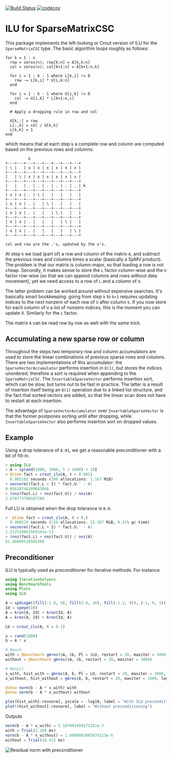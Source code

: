 [![Build Status](https://travis-ci.org/haampie/ILU.jl.svg?branch=master)](https://travis-ci.org/haampie/ILU.jl) [![codecov](https://codecov.io/gh/haampie/ILU.jl/branch/master/graph/badge.svg)](https://codecov.io/gh/haampie/ILU.jl)

# ILU for SparseMatrixCSC

This package implements the left-looking or Crout version of ILU for the `SparseMatrixCSC` type. The basic algorithm loops roughly as follows:

```
for k = 1 : n
  row = zeros(n); row[k:n] = A[k,k:n]
  col = zeros(n); col[k+1:n] = A[k+1:n,k]

  for i = 1 : k - 1 where L[k,i] != 0
    row -= L[k,i] * U[i,k:n]
  end

  for i = 1 : k - 1 where U[i,k] != 0
    col -= U[i,k] * L[k+1:n,i]
  end

  # Apply a dropping rule in row and col

  U[k,:] = row
  L[:,k] = col / U[k,k]
  L[k,k] = 1
end
```

which means that at each step `k` a complete row and column are computed based on the previous rows and columns:

```
          k
+---+---+---+---+---+---+---+---+
| \ |   | x | x | x | x | x | x |
+---+---+---+---+---+---+---+---+
|   | \ | x | x | x | x | x | x |
+---+---+---+---+---+---+---+---+
|   |   | . | . | . | . | . | . | k
+---+---+---+---+---+---+---+---+
| x | x | . | \ |   |   |   |   |
+---+---+---+---+---+---+---+---+
| x | x | . |   | \ |   |   |   |
+---+---+---+---+---+---+---+---+
| x | x | . |   |   | \ |   |   |
+---+---+---+---+---+---+---+---+
| x | x | . |   |   |   | \ |   |
+---+---+---+---+---+---+---+---+
| x | x | . |   |   |   |   | \ |
+---+---+---+---+---+---+---+---+

col and row are the .'s, updated by the x's.
```

At step `k` we load (part of) a row and column of the matrix `A`, and subtract the previous rows and columns times a scalar (basically a SpMV product). The problem is that our matrix is column-major, so that loading a row is not cheap. Secondly, it makes sense to store the `L` factor column-wise and the `U` factor row-wise (so that we can append columns and rows without data movement), yet we need access to a row of `L` and a column of `U`.

The latter problem can be worked around without expensive searches. It's basically smart bookkeeping: going from step `k` to `k+1` requires updating indices to the next nonzero of each row of `U` after column `k`. If you now store for each column of `U` a list of nonzero indices, this is the moment you can update it. Similarly for the `L` factor.

The matrix `A` can be read row by row as well with the same trick.

## Accumulating a new sparse row or column
Throughout the steps two temporary row and column accumulators are used to store the linear combinations of previous sparse rows and columns. There are two implementations of this accumulator: the `SparseVectorAccumulator` performs insertion in `O(1)`, but stores the indices unordered; therefore a sort is required when appending to the `SparseMatrixCSC`. The `InsertableSparseVector` performs insertion sort, which can be slow, but turns out to be fast in practice. The latter is a result of insertion itself being an `O(1)` operation due to a linked list structure, and the fact that sorted vectors are added, so that the linear scan does not have to restart at each insertion.

The advantage of `SparseVectorAccumulator` over `InsertableSparseVector` is that the former postpones sorting until after dropping, while `InsertableSparseVector` also performs insertion sort on dropped values.

## Example

Using a drop tolerance of `0.01`, we get a reasonable preconditioner with a bit of fill-in.

```julia
> using ILU
> A = sprand(1000, 1000, 5 / 1000) + 10I
> @time fact = crout_ilu(A, τ = 0.001)
  0.005182 seconds (100 allocations: 1.167 MiB)
> vecnorm((fact.L + I) * fact.U.' - A)
0.05610746209883846
> (nnz(fact.L) + nnz(fact.U)) / nnz(A)
3.670773780187284
```

Full LU is obtained when the drop tolerance is `0.0`.

```julia
>  @time fact = crout_ilu(A, τ = 0.)
  0.400229 seconds (116 allocations: 12.167 MiB, 0.41% gc time)
> vecnorm((fact.L + I) * fact.U.' - A)
1.532520861565543e-13
> (nnz(fact.L) + nnz(fact.U)) / nnz(A)
61.66009528503368
```

## Preconditioner
ILU is typically used as preconditioner for iterative methods. For instance

```julia
using IterativeSolvers
using BenchmarkTools
using Plots
using ILU

A = spdiagm((fill(-1.0, 9), fill(2.0, 10), fill(-1.2, 9)), (-1, 0, 1))
Id = speye(10)
A = kron(A, Id) + kron(Id, A)
A = kron(A, Id) + kron(Id, A)

LU = crout_ilu(A, τ = 0.1)

x = rand(1000)
b = A * x

# Bench
with = @benchmark gmres($A, $b, Pl = $LU, restart = 20, maxiter = 1000)
without = @benchmark gmres($A, $b, restart = 20, maxiter = 1000)

# Result
x_with, hist_with = gmres(A, b, Pl = LU, restart = 20, maxiter = 1000, log = true)
x_without, hist_without = gmres(A, b, restart = 20, maxiter = 1000, log = true)

@show norm(b - A * x_with) with
@show norm(b - A * x_without) without

plot(hist_with[:resnorm], yscale = :log10, label = "With ILU preconditioning", xlabel = "Iteration", ylabel = "Residual norm (preconditioned)")
plot!(hist_without[:resnorm], label = "Without preconditioning")
```

Outputs

```julia
norm(b - A * x_with) = 5.187081459171261e-7
with = Trial(2.168 ms)
norm(b - A * x_without) = 1.0806003685676213e-6
without = Trial(16.415 ms)
```

![Residual norm with preconditioner](https://haampie.github.io/ILU.jl/residual.png)